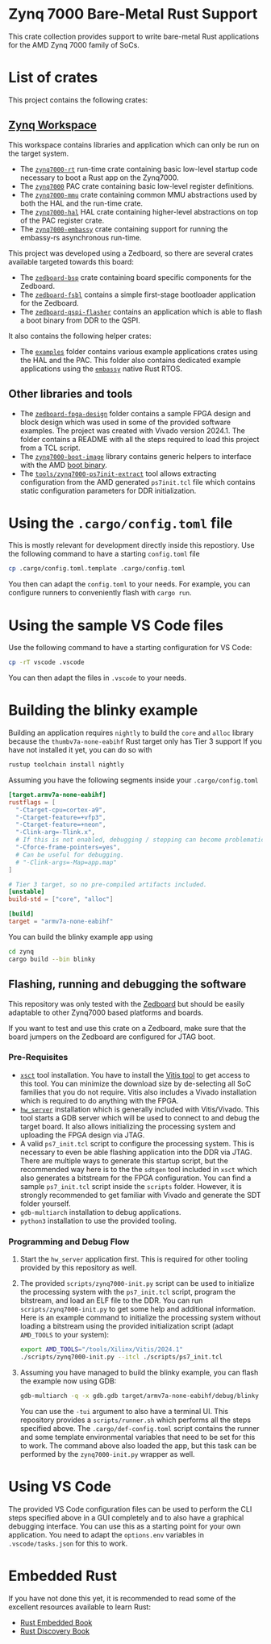 Zynq 7000 Bare-Metal Rust Support
=========

This crate collection provides support to write bare-metal Rust applications for the AMD Zynq 7000
family of SoCs.

# List of crates

This project contains the following crates:

## [Zynq Workspace](https://egit.irs.uni-stuttgart.de/rust/zynq7000-rs/src/branch/main/zynq)

This workspace contains libraries and application which can only be run on the target system.

- The [`zynq7000-rt`](https://egit.irs.uni-stuttgart.de/rust/zynq7000-rs/src/branch/main/zynq/zynq7000-rt)
  run-time crate containing basic low-level startup code necessary to boot a Rust app on the
  Zynq7000.
- The [`zynq7000`](https://egit.irs.uni-stuttgart.de/rust/zynq7000-rs/src/branch/main/zynq/zynq7000) PAC
  crate containing basic low-level register definitions.
- The [`zynq7000-mmu`](https://egit.irs.uni-stuttgart.de/rust/zynq7000-rs/src/branch/main/zynq/zynq7000-hal)
  crate containing common MMU abstractions used by both the HAL and the run-time crate.
- The [`zynq7000-hal`](https://egit.irs.uni-stuttgart.de/rust/zynq7000-rs/src/branch/main/zynq/zynq7000-hal)
  HAL crate containing higher-level abstractions on top of the PAC register crate.
- The [`zynq7000-embassy`](https://egit.irs.uni-stuttgart.de/rust/zynq7000-rs/src/branch/main/zynq/zynq7000-embassy)
  crate containing support for running the embassy-rs asynchronous run-time.

This project was developed using a Zedboard, so there are several crates available targeted towards
this board:

- The [`zedboard-bsp`](https://egit.irs.uni-stuttgart.de/rust/zynq7000-rs/src/branch/main/zynq/zedboard-bsp)
  crate containing board specific components for the Zedboard.
- The [`zedboard-fsbl`](https://egit.irs.uni-stuttgart.de/rust/zynq7000-rs/src/branch/main/zynq/zedboard-fsbl)
  contains a simple first-stage bootloader application for the Zedboard.
- The [`zedboard-qspi-flasher`](https://egit.irs.uni-stuttgart.de/rust/zynq7000-rs/src/branch/main/zynq/zedboard-qspi-flasher)
  contains an application which is able to flash a boot binary from DDR to the QSPI.

It also contains the following helper crates:

- The [`examples`](https://egit.irs.uni-stuttgart.de/rust/zynq7000-rs/src/branch/main/zynq/examples)
  folder contains various example applications crates using the HAL and the PAC.
  This folder also contains dedicated example applications using the
  [`embassy`](https://github.com/embassy-rs/embassy) native Rust RTOS.

## Other libraries and tools

- The [`zedboard-fpga-design`](https://egit.irs.uni-stuttgart.de/rust/zynq7000-rs/src/branch/main/zedboard-fpga-design)
  folder contains a sample FPGA design and block design which was used in some of the provided software examples. The project was created with Vivado version 2024.1.
  The folder contains a README with all the steps required to load this project from a TCL script.
- The [`zynq7000-boot-image`](https://egit.irs.uni-stuttgart.de/rust/zynq7000-rs/src/branch/main/zynq7000-boot-image)
  library contains generic helpers to interface with the AMD
  [boot binary](https://docs.amd.com/r/en-US/ug1283-bootgen-user-guide).
- The [`tools/zynq7000-ps7init-extract`](https://egit.irs.uni-stuttgart.de/rust/zynq7000-rs/src/branch/main/tools/zynq7000-ps7init-extract)
  tool allows extracting configuration from the AMD generated `ps7init.tcl` file which contains
  static configuration parameters for DDR initialization.

# Using the `.cargo/config.toml` file

This is mostly relevant for development directly inside this repostiory.
Use the following command to have a starting `config.toml` file

```sh
cp .cargo/config.toml.template .cargo/config.toml
```

You then can adapt the `config.toml` to your needs. For example, you can configure runners
to conveniently flash with `cargo run`.

# Using the sample VS Code files

Use the following command to have a starting configuration for VS Code:

```sh
cp -rT vscode .vscode
```

You can then adapt the files in `.vscode` to your needs.

# Building the blinky example

Building an application requires `nightly` to build the `core` and `alloc` library
because the `thumbv7a-none-eabihf` Rust target only has Tier 3 support
If you have not installed it yet, you can do so with

```sh
rustup toolchain install nightly
```

Assuming you have the following segments inside your `.cargo/config.toml`

```toml
[target.armv7a-none-eabihf]
rustflags = [
  "-Ctarget-cpu=cortex-a9",
  "-Ctarget-feature=+vfp3",
  "-Ctarget-feature=+neon",
  "-Clink-arg=-Tlink.x",
  # If this is not enabled, debugging / stepping can become problematic.
  "-Cforce-frame-pointers=yes",
  # Can be useful for debugging.
  # "-Clink-args=-Map=app.map"
]

# Tier 3 target, so no pre-compiled artifacts included.
[unstable]
build-std = ["core", "alloc"]

[build]
target = "armv7a-none-eabihf"
```

You can build the blinky example app using

```sh
cd zynq
cargo build --bin blinky
```


## Flashing, running and debugging the software

This repository was only tested with the [Zedboard](https://digilent.com/reference/programmable-logic/zedboard/start)
but should be easily adaptable to other Zynq7000 based platforms and boards.

If you want to test and use this crate on a Zedboard, make sure that the board jumpers on the
Zedboard are configured for JTAG boot.

### Pre-Requisites

- [`xsct`](https://docs.amd.com/r/en-US/ug1165-zynq-embedded-design-tutorial/XSCT-Xilinx-Software-Command-Tool)
  tool installation. You have to install the [Vitis tool](https://www.xilinx.com/support/download/index.html/content/xilinx/en/downloadNav/vitis.html)
  to get access to this tool. You can minimize the download size by de-selecting all SoC families
  that you do not require. Vitis also includes a Vivado installation which is required to do
  anything with the FPGA.
- [`hw_server`](https://docs.amd.com/r/en-US/ug908-vivado-programming-debugging/Connecting-to-a-Hardware-Target-Using-hw_server)
  installation which is generally included with Vitis/Vivado. This tool starts a GDB server
  which will be used to connect to and debug the target board. It also allows initializing the
  processing system and uploading the FPGA design via JTAG.
- A valid `ps7_init.tcl` script to configure the processing system. This is necessary to even
  be able flashing application into the DDR via JTAG. There are multiple ways to generate this
  startup script, but the recommended way here is to the the `sdtgen` tool included in `xsct` which
  also generates a bitstream for the FPGA configuration. You can find a sample `ps7_init.tcl`
  script inside the `scripts` folder. However, it is strongly recommended to get familiar with
  Vivado and generate the SDT folder yourself.
- `gdb-multiarch` installation to debug applications.
- `python3` installation to use the provided tooling.

### Programming and Debug Flow

1. Start the `hw_server` application first. This is required for other tooling provided by this
   repository as well.

2. The provided `scripts/zynq7000-init.py` script can be used to initialize the processing system
   with the `ps7_init.tcl` script, program the bitstream, and load an ELF file to the DDR.
   You can run `scripts/zynq7000-init.py` to get some help and additional information.
   Here is an example command to initialize the processing system without loading a bitstream
   using the provided initialization script (adapt `AMD_TOOLS` to your system):

   ```sh
   export AMD_TOOLS="/tools/Xilinx/Vitis/2024.1"
   ./scripts/zynq7000-init.py --itcl ./scripts/ps7_init.tcl
   ```

3.  Assuming you have managed to build the blinky example, you can flash the example now
    using GDB:

    ```sh
    gdb-multiarch -q -x gdb.gdb target/armv7a-none-eabihf/debug/blinky
    ```

    You can use the `-tui` argument to also have a terminal UI.
    This repository provides a `scripts/runner.sh` which performs all the steps specified above.
    The `.cargo/def-config.toml` script contains the runner and some template environmental
    variables that need to be set for this to work. The command above also loaded the app, but
    this task can be performed by the `zynq7000-init.py` wrapper as well.

# Using VS Code

The provided VS Code configuration files can be used to perform the CLI steps specified above
in a GUI completely and to also have a graphical debugging interface. You can use this
as a starting point for your own application. You need to adapt the `options.env` variables
in `.vscode/tasks.json` for this to work.

# Embedded Rust

If you have not done this yet, it is recommended to read some of the excellent resources available
to learn Rust:

- [Rust Embedded Book](https://docs.rust-embedded.org/book/)
- [Rust Discovery Book](https://docs.rust-embedded.org/discovery/)
